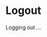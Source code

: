 # Logout

<script src='./app/tools.js'></script>

<script>

async function logout() {
    await tools.logout();
    let state = tools.url2dict(location.hash);
    location.replace(state.page || "./");
}

window.addEventListener('load', logout);
</script>

Logging out ...
